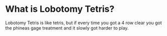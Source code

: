 # What is Lobotomy Tetris?
Lobotomy Tetris is like tetris, but if every time you got a 4 row clear you got the phineas gage treatment and it slowly got harder to play.

